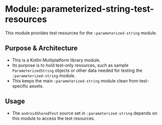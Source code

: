 # Module: parameterized-string-test-resources

This module provides test resources for the `:parameterized-string` module.

## Purpose & Architecture

- This is a Kotlin Multiplatform library module.
- Its purpose is to hold test-only resources, such as sample `ParameterizedString` objects or other data needed for testing the `:parameterized-string` module.
- This keeps the main `:parameterized-string` module clean from test-specific assets.

## Usage

- The `androidSharedTest` source set in `:parameterized-string` depends on this module to access the test resources.

